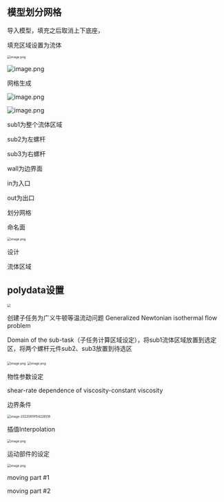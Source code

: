 ## 模型划分网格

导入模型，填充之后取消上下底座，

填充区域设置为流体

<img src="https://pic.rmb.bdstatic.com/bjh/d8babe40b849a7632b4925032e436834.jpeg" alt="image.png" style="zoom:50%;" />



![image.png](https://pic.rmb.bdstatic.com/bjh/1e0a0a3b281b0dd1eb37d4e6eb1689c8.png)

网格生成

![image.png](https://pic.rmb.bdstatic.com/bjh/4045fad7850cac14456e22fdbe6dbaaa.png)

![image.png](https://pic.rmb.bdstatic.com/bjh/4d5ee1775cfae52106560287ba0bcf77.jpeg)

sub1为整个流体区域

sub2为左螺杆

sub3为右螺杆

wall为边界面

in为入口

out为出口



划分网格

命名面

<img src="https://pic.rmb.bdstatic.com/bjh/4a65682c3a7ec2a2d681dd5c30482082.jpeg" alt="image.png" style="zoom:50%;" />

设计

流体区域

## polydata设置



<img src="https://pic.rmb.bdstatic.com/bjh/097e0a8d34eb9f9426628b8ed272d08c.jpeg" style="zoom:50%;" />

创建子任务为广义牛顿等温流动问题 Generalized Newtonian isothermal flow problem

Domain of the sub-task（子任务计算区域设定），将sub1流体区域放置到选定区，将两个螺杆元件sub2、sub3放置到待选区

<img src="https://pic.rmb.bdstatic.com/bjh/0590eb4cb7bbffd1c8c11109540b8f49.jpeg" alt="image.png" style="zoom:50%;" />

<img src="https://pic.rmb.bdstatic.com/bjh/4e172bd0258b4ba0b36cf9227eed46bd.jpeg" alt="image.png" style="zoom:50%;" />

物性参数设定

shear-rate dependence of viscosity-constant viscosity

边界条件

<img src="C:\Users\caobo\AppData\Roaming\Typora\typora-user-images\image-20220819154226516.png" alt="image-20220819154226516" style="zoom:50%;" />

插值Interpolation

<img src="https://pic.rmb.bdstatic.com/bjh/40168f307993ddac3b9c2aa099a7861c.jpeg" alt="image.png" style="zoom:50%;" />

运动部件的设定

<img src="https://pic.rmb.bdstatic.com/bjh/ec82be8e2c4673138eddd617f95d071e.jpeg" alt="image.png" style="zoom:50%;" />

moving part #1



moving part #2
